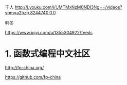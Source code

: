 




千人
http://i.youku.com/i/UMTMxNzM0NDI3Ng==/videos?spm=a2hzp.8244740.0.0









韩冬

https://www.iqiyi.com/u/1355304922/feeds












# 1. 函数式编程中文社区
http://fp-china.org/

















https://github.com/fp-china





















